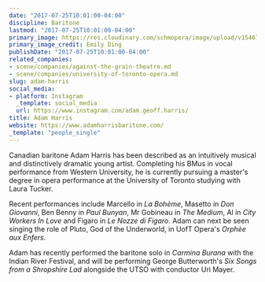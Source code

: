 ```yaml
---
date: "2017-07-25T10:01:00-04:00"
discipline: Baritone
lastmod: "2017-07-25T10:01:00-04:00"
primary_image: https://res.cloudinary.com/schmopera/image/upload/v1546743379/media/2019/01/AdamHarris.jpg
primary_image_credit: Emily Ding
publishDate: "2017-07-25T10:01:00-04:00"
related_companies:
- scene/companies/against-the-grain-theatre.md
- scene/companies/university-of-toronto-opera.md
slug: adam-harris
social_media:
- platform: Instagram
  _template: social_media
  url: https://www.instagram.com/adam.geoff.harris/
title: Adam Harris
website: https://www.adamharrisbaritone.com/
_template: "people_single"
---
```

Canadian baritone Adam Harris has been described as an intuitively musical and distinctively dramatic young artist. Completing his BMus in vocal performance from Western University, he is currently pursuing a master's degree in opera performance at the University of Toronto studying with Laura Tucker.

Recent performances include Marcello in *La Bohème*, Masetto in *Don Giovanni*, Ben Benny in *Paul Bunyan*, Mr Gobineau in *The Medium*, Al in *City Workers In Love* and Figaro in *Le Nozze di Figaro*. Adam can next be seen singing the role of Pluto, God of the Underworld, in UofT Opera's *Orphèe aux Enfers*.
    
Adam has recently performed the baritone solo in *Carmina Burana* with the Indian River Festival, and will be performing George Butterworth's *Six Songs from a Shropshire Lad* alongside the UTSO with conductor Uri Mayer.